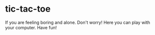 # tic-tac-toe
If you are feeling boring and alone. Don't worry! Here you can play with your computer.
Have fun!
